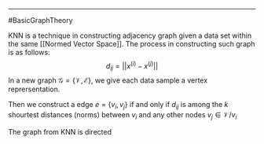 -----
#BasicGraphTheory 

KNN is a technique in constructing adjacency graph given a data set within the same [[Normed Vector Space]]. The process in constructing such graph is as follows:
$$d_{ij} = ||x^{(i)} - x^{(j)}||$$
In a new graph $\mathcal{G} = \{\mathcal{V},\mathcal{E}\}$,  we give each data sample a vertex reprersentation.

Then we construct a edge $e = \{v_i,v_j\}$ if and only if $d_{ij}$ is among the $k$ shourtest distances (norms) between $v_i$ and any other nodes $v_j \in \mathcal{V}/v_i$

The graph from KNN is directed